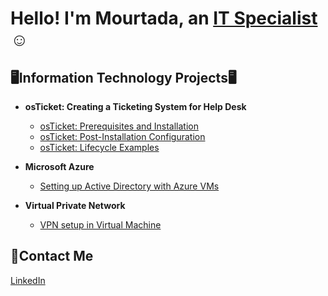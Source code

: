 <h1>Hello! I'm Mourtada, an <a href="https://www.linkedin.com/in/mourtada-mbaye-724085272/">IT Specialist</a>☺</h1>
<h2>🖥Information Technology Projects🖥</h2>
<ul>
  <li><strong>osTicket: Creating a Ticketing System for Help Desk</strong></li>
  <ul>
    <li><a href="https://github.com/mmbaye2000/Help-Desk-Ticketing-System-Creation">osTicket: Prerequisites and Installation</a></li>
    <li><a href="https://github.com/mmbaye2000/install-configuration">osTicket: Post-Installation Configuration</a></li>
    <li><a href="https://github.com/mmbaye2000/ticket-use-cases">osTicket: Lifecycle Examples</a></li>
  </ul>
</ul>

<ul>
  <li><strong>Microsoft Azure</strong></li>
  <ul>
    <li><a href="https://github.com/mmbaye2000/Local-Active-Directory-Setup">Setting up Active Directory with Azure VMs</a></li>
  </ul>
</ul>

<ul>
  <li><strong>Virtual Private Network</strong></li>
  <ul>
    <li><a href="https://github.com/mmbaye2000/vpn-setup">VPN setup in Virtual Machine</a></li>
  </ul>
</ul>
<h2>📩Contact Me</h2>
<a href="https://www.linkedin.com/in/mourtada-mbaye-724085272/">LinkedIn</a>

